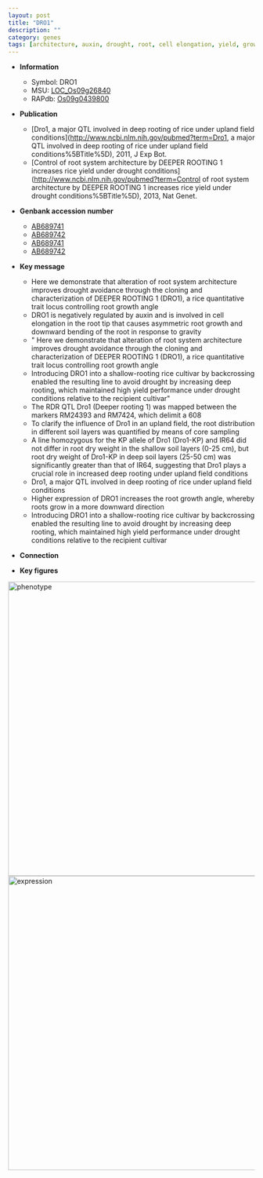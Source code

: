 ```yaml
---
layout: post
title: "DRO1"
description: ""
category: genes
tags: [architecture, auxin, drought, root, cell elongation, yield, growth]
---
```


* **Information**  
    + Symbol: DRO1  
    + MSU: [LOC_Os09g26840](http://rice.plantbiology.msu.edu/cgi-bin/ORF_infopage.cgi?orf=LOC_Os09g26840)  
    + RAPdb: [Os09g0439800](http://rapdb.dna.affrc.go.jp/viewer/gbrowse_details/irgsp1?name=Os09g0439800)  

* **Publication**  
    + [Dro1, a major QTL involved in deep rooting of rice under upland field conditions](http://www.ncbi.nlm.nih.gov/pubmed?term=Dro1, a major QTL involved in deep rooting of rice under upland field conditions%5BTitle%5D), 2011, J Exp Bot.
    + [Control of root system architecture by DEEPER ROOTING 1 increases rice yield under drought conditions](http://www.ncbi.nlm.nih.gov/pubmed?term=Control of root system architecture by DEEPER ROOTING 1 increases rice yield under drought conditions%5BTitle%5D), 2013, Nat Genet.

* **Genbank accession number**  
    + [AB689741](http://www.ncbi.nlm.nih.gov/nuccore/AB689741)
    + [AB689742](http://www.ncbi.nlm.nih.gov/nuccore/AB689742)
    + [AB689741](http://www.ncbi.nlm.nih.gov/nuccore/AB689741)
    + [AB689742](http://www.ncbi.nlm.nih.gov/nuccore/AB689742)

* **Key message**  
    + Here we demonstrate that alteration of root system architecture improves drought avoidance through the cloning and characterization of DEEPER ROOTING 1 (DRO1), a rice quantitative trait locus controlling root growth angle
    + DRO1 is negatively regulated by auxin and is involved in cell elongation in the root tip that causes asymmetric root growth and downward bending of the root in response to gravity
    + " Here we demonstrate that alteration of root system architecture improves drought avoidance through the cloning and characterization of DEEPER ROOTING 1 (DRO1), a rice quantitative trait locus controlling root growth angle
    + Introducing DRO1 into a shallow-rooting rice cultivar by backcrossing enabled the resulting line to avoid drought by increasing deep rooting, which maintained high yield performance under drought conditions relative to the recipient cultivar"
    + The RDR QTL Dro1 (Deeper rooting 1) was mapped between the markers RM24393 and RM7424, which delimit a 608
    + To clarify the influence of Dro1 in an upland field, the root distribution in different soil layers was quantified by means of core sampling
    + A line homozygous for the KP allele of Dro1 (Dro1-KP) and IR64 did not differ in root dry weight in the shallow soil layers (0-25 cm), but root dry weight of Dro1-KP in deep soil layers (25-50 cm) was significantly greater than that of IR64, suggesting that Dro1 plays a crucial role in increased deep rooting under upland field conditions
    + Dro1, a major QTL involved in deep rooting of rice under upland field conditions
    + Higher expression of DRO1 increases the root growth angle, whereby roots grow in a more downward direction
    + Introducing DRO1 into a shallow-rooting rice cultivar by backcrossing enabled the resulting line to avoid drought by increasing deep rooting, which maintained high yield performance under drought conditions relative to the recipient cultivar

* **Connection**  

* **Key figures**  
<img src="http://ricencode.github.io/images/Dro1.pheno.png" alt="phenotype"  style="width: 600px;"/>

<img src="http://ricencode.github.io/images/Dro1.exp.png" alt="expression"  style="width: 600px;"/>


